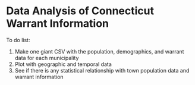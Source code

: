 # Data Analysis of Connecticut Warrant Information

To do list:
1. Make one giant CSV with the population, demographics, and warrant data for each municipality
2. Plot with geographic and temporal data
3. See if there is any statistical relationship with town population data and warrant information